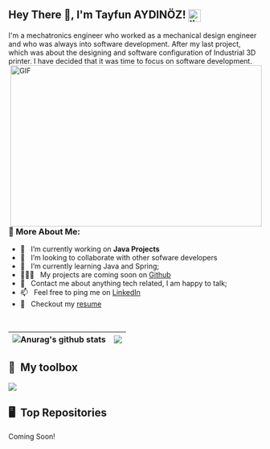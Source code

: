 ## Hey There 👋, I'm Tayfun AYDINÖZ! <a href='https://www.linkedin.com/in/tayfunaydinoz/'><img align='center' alt="linkedin" src="https://skillicons.dev/icons?i=linkedin" height='25px'/></a>

I'm a mechatronics engineer who worked as a mechanical design engineer and who was always into software development. After my last project, which was about the designing and software configuration of Industrial 3D printer. I have decided that it was time to focus on software development.
<img align="right" alt="GIF" src="https://github.com/tayfunaydinoz/GithubProfile/blob/22e637b8026cce06f9895fcaf1d7a7d6d22cdff1/CoderGif.gif" width="500" height="320" />
<br/>
<br/>
### 🧐 More About Me:

- 🔭 &nbsp; I’m currently working on **Java Projects**
- 🤝 &nbsp; I’m looking to collaborate with other sofware developers
- 🌱 &nbsp; I’m currently learning Java and Spring; 
- 👨🏻‍💻 &nbsp; My projects are coming soon on [Github](https://github.com/tayfunaydinoz?tab=repositories)
- 💬 &nbsp; Contact me about anything tech related, I am happy to talk;
- 📫 &nbsp; Feel free to ping me on [LinkedIn](https://www.linkedin.com/in/tayfunaydinoz)
- 📝 &nbsp; Checkout my [resume](https://github.com/tayfunaydinoz/GithubProfile/blob/11262bdc0ea53347a7159ae47cd3a9886c8de8fd/Tayfun%20AYDINOZ%20SD%20CV.pdf)

<br>

| <img align="center" src="https://github-readme-stats.vercel.app/api?username=tayfunaydinoz&show_icons=true&include_all_commits=true&theme=buefy&hide_border=true" alt="Anurag's github stats" /> | <img align="center" src="https://github-readme-stats.vercel.app/api/top-langs/?username=tayfunaydinoz&layout=compact&theme=buefy&hide_border=true" /></a> |
| ------------- | ------------- | 

## 🧰 &nbsp;My toolbox

<img  src="https://skillicons.dev/icons?i=java,py,mysql,django,maven,vscode,idea,eclipse,matlab,sqlite,arduino,autocad,blender&theme=light"/>

## 🖥 &nbsp;Top Repositories
 Coming Soon!


